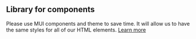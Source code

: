 ## Library for components

Please use MUI components and theme to save time. It will allow us to have the same styles for all of our HTML elements. [Learn more](https://mui.com/material-ui/)
